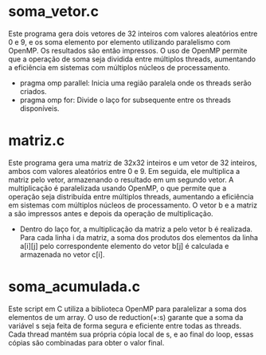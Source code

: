 

# soma_vetor.c

Este programa gera dois vetores de 32 inteiros com valores aleatórios entre 0 e 9, e os soma elemento por elemento utilizando paralelismo com OpenMP. 
Os resultados são então impressos. O uso de OpenMP permite que a operação de soma seja dividida entre múltiplos threads, 
aumentando a eficiência em sistemas com múltiplos núcleos de processamento.



- pragma omp parallel: Inicia uma região paralela onde os threads serão criados.
- pragma omp for: Divide o laço for subsequente entre os threads disponíveis.


# matriz.c

Este programa gera uma matriz de 32x32 inteiros e um vetor de 32 inteiros, ambos com valores aleatórios entre 0 e 9. 
Em seguida, ele multiplica a matriz pelo vetor, armazenando o resultado em um segundo vetor. A multiplicação é paralelizada usando OpenMP, 
o que permite que a operação seja distribuída entre múltiplos threads, aumentando a eficiência em sistemas com múltiplos núcleos de processamento. 
O vetor b e a matriz a são impressos antes e depois da operação de multiplicação.

- Dentro do laço for, a multiplicação da matriz a pelo vetor b é realizada. Para cada linha i da matriz, 
a soma dos produtos dos elementos da linha a[i][j] pelo correspondente elemento do vetor b[j] é calculada e armazenada no vetor c[i].

# soma_acumulada.c

Este script em C utiliza a biblioteca OpenMP para paralelizar a soma dos elementos de um array. 
O uso de reduction(+:s)  garante que a soma da variável s seja feita de forma segura e eficiente entre todas as threads.
 Cada thread mantém sua própria cópia local de s, e ao final do loop, essas cópias são combinadas para obter o valor final.
